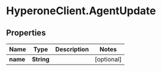# HyperoneClient.AgentUpdate

## Properties

Name | Type | Description | Notes
------------ | ------------- | ------------- | -------------
**name** | **String** |  | [optional] 


